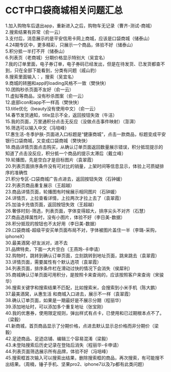 # CCT中口袋商城相关问题汇总
1.加入购物车后退出app，重新进入之后，购物车无记录（曹齐-测试-商城）  
2.搜索结果有异常（俞一云）  
3.支付后，消息展示的是平安信用卡网上商城，应该是口袋商城（储泰山）  
4.24期专区中，更多精彩，只展示一个商品，体验不好（储泰山）  
5.积分抵一半打不开（储泰山）  
6.列表页（老商城）分期价格显示特别大（吴宜名）  
7.我的订单里面，电子券订单，电子券码已经发出，但是在待发货、已发货都查不到，只在全部下能看到，分类有问题（戚山豹）  
8.搜索里面输入：<script>alert(456)</script>，搜索（吴宜名）  
9.商城的转圈和app的loading风格不一致（樊快快）  
10.团购秒杀页面不友好（俞一云）  
11.虚拟等商品，没有秒杀图案（俞一云）  
12.底部icon和app不一样高（樊快快）  
13.title优化（beauty没有使用中文）（俞一云）  
14.春节发货通知，title显示不全，返回按钮失效（牛洁）  
15.我的页面，万里通积分点击无反应（没做点击事件映射）（澎湃）  
16.筛选可以输入中文（冯培峰）  
17.惠生活-冬季护肤-页面进入口标题是“健康商城”，点击一款商品，标题变成平安银行口袋商城，又变成口袋商城（樊快快）  
18.商品详情页面点击购买，从确认订单页面返回数量展示错误，积分抵现提示的知道了点击没反应，积分抵一个商品的提示太滞后（戴立峰）  
19.轮播图，先是空白才是目标图片（袁翠霞）  
20.列表页面排序条件没有可对比的销量，上架时间等信息显示，体验上可质疑排序的准确性  
21.积分专区-口袋商城广告点进去，返回按钮失效（石钟媛）  
22.列表页商品重复展示（王超越）  
23.商品详情页面，轮播图有时候展示相同图片（石钟媛）  
24.详情页，上拉查看详情，上拉两次才拉上去了（袁翠霞）  
25.加油卡充值页面，返回按钮失效（王超越）  
26.奢侈时刻-筛选，列表页面，字体变得超大，排序尖头不对齐（石慧）  
27.商品选择属性时，没有小图片，体验不好（李日美-数据）  
28.积分抵现的按钮也不太好用（李日美-数据）  
29.口袋商城-超级平安买单页面布局不对，字体被图片盖住一半（李璐-采购，iphoneX）  
30.最美酒窝-好友派对，进不去  
31.品牌特卖，下面一大片空白（王燕玲-卡申请）  
32.购物时，跳转到确认订单页面，立刻跳转到地址页面，跳来跳去（袁翠霞）  
33.详情页面，需要属性有个默认选项（袁翠霞）  
34.列表页面，排序条件栏在滑动过快的情况下会消失（侯犀利）  
35.商城确认订单页面可用积分，是按照卡来查询的，应该按照客户来查询（宋骏华）  
36.搜索关键字和搜索结果不匹配，比如搜索米，会搜索到小米手机（陈大鹏）  
37.最美酒窝，从惠生活 和商城入口进去，展示不一样（袁翠霞）  
38.确认订单页面，如果是一期最好是不展示分期（程丽华）  
39.添加地址时，可以添加多个重复地址（张宝刚）  
40.我的优惠券，使用限定规则，弹出样式有点卡，已使用和已过期根本点不了。（梁毅）  
41.新商城，首页商品显示了分期价格，点进去默认显示总价格而非分期价（梁毅）  
42.足迹商品、足迹店铺、编辑三个容易混淆（梁毅）  
43.未登陆搜索后历史记录在登陆后消失（程丽华-卡申请）  
44.列表页面筛选展示所有品牌，体验不好（冯培峰）  
45.搜索框首次输入可以搜索出结果，删除搜索框的商品，再次搜索，有可能搜不出结果。（周楠，锤子手机、坚果pro2、iphone7以及7p都有此类问题）  
